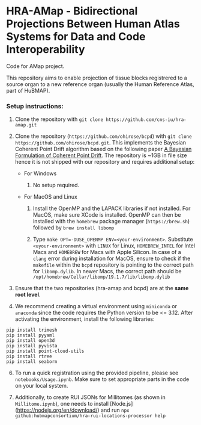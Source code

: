 # HRA-AMap - Bidirectional Projections Between Human Atlas Systems for Data and Code Interoperability

Code for AMap project. 

This repository aims to enable projection of tissue blocks registrered to a source organ to a new reference organ (usually the Human Reference Atlas, part of HuBMAP). 

### Setup instructions:

1. Clone the repository with ```git clone https://github.com/cns-iu/hra-amap.git```

2. Clone the repository (```https://github.com/ohirose/bcpd```) with ```git clone https://github.com/ohirose/bcpd.git```. This implements the Bayesian Coherent Point Drift algorithm based on the following paper [A Bayesian Formulation of Coherent Point Drift](https://ieeexplore.ieee.org/stamp/stamp.jsp?tp=&arnumber=8985307). The repository is ~1GB in file size hence it is not shipped with our repository and requires additional setup: 

    * For Windows

       1. No setup required.  

    * For MacOS and Linux

        1. Install the OpenMP and the LAPACK libraries if not installed. For MacOS, make sure XCode is installed. OpenMP can then be installed with the ```homebrew``` package manager (```https://brew.sh```) followed by ```brew install libomp```

        2. Type ```make OPT=-DUSE_OPENMP ENV=<your-environment>```. Substitute ```<uyour-environment>``` with ```LINUX``` for Linux, ```HOMEBREW_INTEL``` for Intel Macs and ```HOMEBREW``` for Macs with Apple Silicon. In case of a ```clang``` error during installation for MacOS, ensure to check if the ```makefile``` within the ```bcpd``` repository is pointing to the correct path for ```libomp.dylib```. In newer Macs, the correct path should be ```/opt/homebrew/Cellar/libomp/19.1.7/lib/libomp.dylib```

3. Ensure that the two repositories (hra-amap and bcpd) are at the **same root level**.

4. We recommend creating a virtual environment using ```miniconda``` or ```anaconda``` since the code requires the Python version to be <= 3.12. After activating the environment, install the following libraries:

```
pip install trimesh
pip install pyyaml
pip install open3d
pip install pyvista
pip install point-cloud-utils
pip install rtree
pip install seaborn
```

6. To run a quick registration using the provided pipeline, please see ```notebooks/Usage.ipynb```. Make sure to set appropriate parts in the code on your local system. 

7. Additionally, to create RUI JSONs for Millitomes (as shown in `Millitome.ipynb`), one needs to install [Node.js] (https://nodejs.org/en/download/) and run ```npx github:hubmapconsortium/hra-rui-locations-processor help```